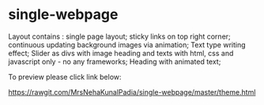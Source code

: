 # single-webpage
Layout contains : 
single page layout;
sticky links on top right corner;
continuous updating background images via animation;
Text type writing effect;
Slider as divs with image heading and texts with html, css and javascript only - no any frameworks;
Heading with animated text;

To preview please click link below:

<a href="https://rawgit.com/MrsNehaKunalPadia/single-webpage/master/theme.html" target="_blank">https://rawgit.com/MrsNehaKunalPadia/single-webpage/master/theme.html</a>
